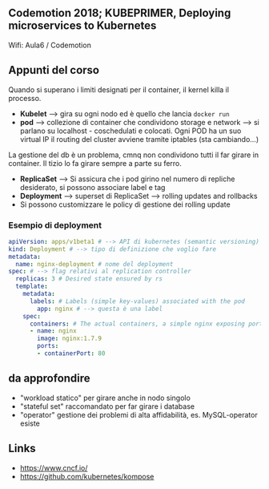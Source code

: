 Codemotion 2018; KUBEPRIMER, Deploying microservices to Kubernetes
---
Wifi: Aula6 / Codemotion

## Appunti del corso
Quando si superano i limiti designati per il container, il kernel killa il processo.

* **Kubelet** --> gira su ogni nodo ed è quello che lancia `docker run`
* **pod** --> collezione di container che condividono storage e network --> si parlano su localhost - coschedulati e colocati. Ogni POD ha un suo virtual IP
il routing del cluster avviene tramite iptables (sta cambiando...)

La gestione del db è un problema, cmnq non condividono tutti il far girare in container. Il tizio lo fa girare sempre a parte su ferro.

* **ReplicaSet** --> Si assicura che i pod girino nel numero di repliche desiderato, si possono associare label e tag
* **Deployment** --> superset di ReplicaSet --> rolling updates and rollbacks
* Si possono customizzare le policy di gestione dei rolling update

### Esempio di deployment

```yaml
apiVersion: apps/v1beta1 # --> API di kubernetes (semantic versioning)
kind: Deployment # --> tipo di definizione che voglio fare
metadata:
  name: nginx-deployment # nome del deployment
spec: # --> flag relativi al replication controller
  replicas: 3 # Desired state ensured by rs
  template:
    metadata:
      labels: # Labels (simple key-values) associated with the pod
        app: nginx # --> questa è una label
    spec:
      containers: # The actual containers, a simple nginx exposing port 80
      - name: nginx
        image: nginx:1.7.9
        ports:
        - containerPort: 80
```

## da approfondire
* "workload statico" per girare anche in nodo singolo
* "stateful set" raccomandato per far girare i database
* "operator" gestione dei problemi di alta affidabilità, es. MySQL-operator esiste

## Links
* https://www.cncf.io/
* https://github.com/kubernetes/kompose
